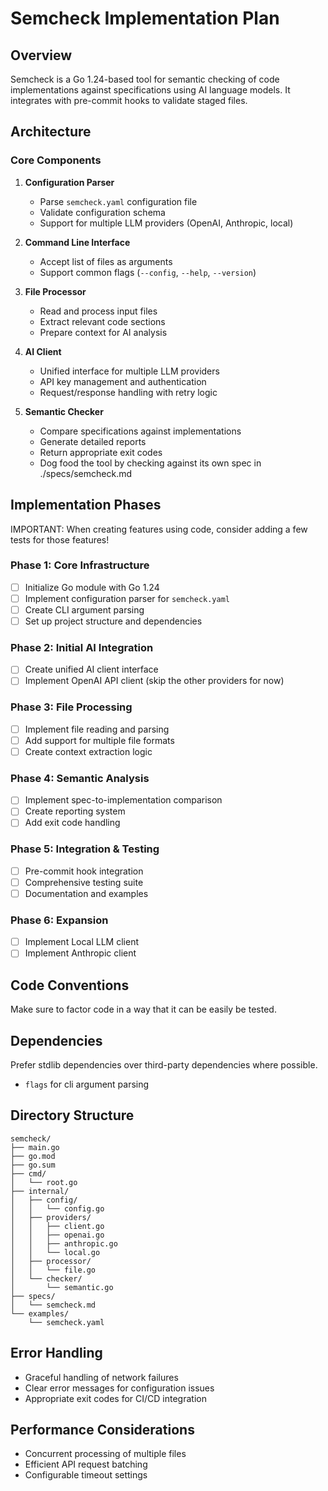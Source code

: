 # Semcheck Implementation Plan

## Overview

Semcheck is a Go 1.24-based tool for semantic checking of code implementations against specifications using AI language models. It integrates with pre-commit hooks to validate staged files.

## Architecture

### Core Components

1. **Configuration Parser**

   - Parse `semcheck.yaml` configuration file
   - Validate configuration schema
   - Support for multiple LLM providers (OpenAI, Anthropic, local)

2. **Command Line Interface**

   - Accept list of files as arguments
   - Support common flags (`--config`, `--help`, `--version`)

3. **File Processor**

   - Read and process input files
   - Extract relevant code sections
   - Prepare context for AI analysis

4. **AI Client**

   - Unified interface for multiple LLM providers
   - API key management and authentication
   - Request/response handling with retry logic

5. **Semantic Checker**
   - Compare specifications against implementations
   - Generate detailed reports
   - Return appropriate exit codes
   - Dog food the tool by checking against its own spec in ./specs/semcheck.md

## Implementation Phases

IMPORTANT: When creating features using code, consider adding a few tests for those features!

### Phase 1: Core Infrastructure

- [ ] Initialize Go module with Go 1.24
- [ ] Implement configuration parser for `semcheck.yaml`
- [ ] Create CLI argument parsing
- [ ] Set up project structure and dependencies

### Phase 2: Initial AI Integration

- [ ] Create unified AI client interface
- [ ] Implement OpenAI API client (skip the other providers for now)

### Phase 3: File Processing

- [ ] Implement file reading and parsing
- [ ] Add support for multiple file formats
- [ ] Create context extraction logic

### Phase 4: Semantic Analysis

- [ ] Implement spec-to-implementation comparison
- [ ] Create reporting system
- [ ] Add exit code handling

### Phase 5: Integration & Testing

- [ ] Pre-commit hook integration
- [ ] Comprehensive testing suite
- [ ] Documentation and examples

### Phase 6: Expansion

- [ ] Implement Local LLM client
- [ ] Implement Anthropic client

## Code Conventions

Make sure to factor code in a way that it can be easily be tested.

## Dependencies

Prefer stdlib dependencies over third-party dependencies where possible.

- `flags` for cli argument parsing

## Directory Structure

```
semcheck/
├── main.go
├── go.mod
├── go.sum
├── cmd/
│   └── root.go
├── internal/
│   ├── config/
│   │   └── config.go
│   ├── providers/
│   │   ├── client.go
│   │   ├── openai.go
│   │   ├── anthropic.go
│   │   └── local.go
│   ├── processor/
│   │   └── file.go
│   └── checker/
│       └── semantic.go
├── specs/
│   └── semcheck.md
└── examples/
    └── semcheck.yaml
```

## Error Handling

- Graceful handling of network failures
- Clear error messages for configuration issues
- Appropriate exit codes for CI/CD integration

## Performance Considerations

- Concurrent processing of multiple files
- Efficient API request batching
- Configurable timeout settings
